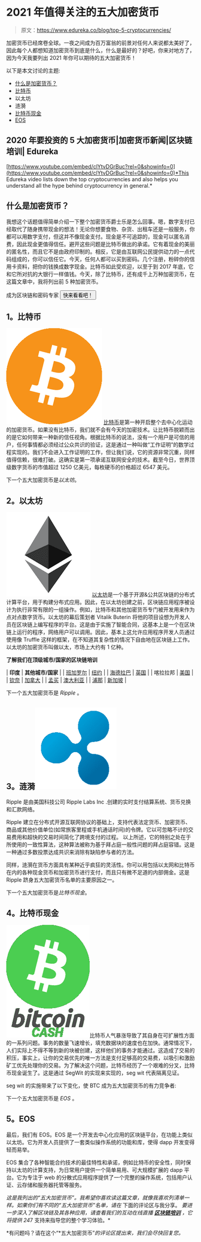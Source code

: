 # 2021 年值得关注的五大加密货币

> 原文：<https://www.edureka.co/blog/top-5-cryptocurrencies/>

加密货币已经席卷全球。一夜之间成为百万富翁的前景对任何人来说都太美好了，因此每个人都想知道加密货币到底是什么，什么是最好的？好吧，你来对地方了，因为今天我要列出 2021 年你可以期待的五大加密货币！

以下是本文讨论的主题:

*   [什么是加密货币？](#what)
*   [比特币](#bitcoin)
*   以太坊
*   涟漪
*   [比特币现金](#btc)
*   [EOS](#eos)

## **2020 年要投资的 5 大加密货币|加密货币新闻|区块链培训| Edureka**



[https://www.youtube.com/embed/clYtvDGrBuc?rel=0&showinfo=0](https://www.youtube.com/embed/clYtvDGrBuc?rel=0&showinfo=0)*This Edureka video lists down the top cryptocurrencies and also helps you understand all the hype behind cryptocurrency in general.*

## **什么是加密货币？**

我想这个话题值得简单介绍一下整个加密货币爵士乐是怎么回事。嗯，数字支付已经取代了随身携带现金的想法！无论你想要食物、杂货、出租车还是一般服务，你都可以用数字支付，但这并不像现金支付。现金是不可追踪的，现金可以匿名消费，因此现金更值得信任。避开这些问题是比特币做出的承诺。它有着现金的美丽的匿名性，而且它不是由政府印制的。相反，它是由互联网公民提供动力的一点代码组成的，你可以信任它。今天，任何人都可以买到密码。几个注册，粉碎你的信用卡资料，把你的钱换成数字现金。比特币如此受欢迎，以至于到 2017 年底，它和它所对抗的大银行一样值钱。今天，除了比特币，还有成千上万种加密货币，在这篇文章中，我将列出前 5 种加密货币。

成为区块链和密码专家 [<button>快来看看吧！</button>](https://www.edureka.co/blockchain-training)

## **1。比特币**

![Bitcoin - Top 5 Cryptocurrency - Edureka](img/fb563edae8b5358a71e34da1494a7d26.png) [比特币](https://www.edureka.co/blog/bitcoin-blockchain-explained/)是第一种开启整个去中心化运动的加密货币。如果没有比特币，我们就不会有今天的加密技术。让比特币脱颖而出的是它如何带来一种新的信任视角。根据比特币的说法，没有一个用户是可信的用户，任何事情都必须经过公众共识的验证，这是通过一种叫做“工作证明”的数学过程实现的。我们不会进入工作证明的工作，但让我们说，它的资源非常沉重，同样值得信赖，很难打破。这确实是第一项承诺互联网安全的技术。截至今日，世界顶级数字货币的市值超过 1250 亿美元，每枚硬币的价格超过 6547 美元。

下一个五大加密货币是*以太坊*。

## **2。以太坊**

![Ethereum - Top 5 Cryptocurrency - Edureka](img/89baf0589b6190e1c5cc17f69bd43bdd.png) [以太坊](https://www.edureka.co/blog/what-is-ethereum/)是一个基于开源&公共区块链的分布式计算平台，用于构建分布式应用。因此，在以太坊创建之前，区块链应用程序被设计为执行非常有限的一组操作。例如，比特币和其他加密货币专门被开发用来作为点对点数字货币。以太坊的幕后策划者 Vitalik Buterin 将他的项目设想为开发人员在区块链上编写程序的平台。这是由于实施了智能合同，这基本上是一个在区块链上运行的程序，网络用户可以调用。因此，基本上这允许应用程序开发人员通过使用像 Truffle 这样的框架，在不知道其复杂性的情况下自由地在区块链上工作。以太坊的加密货币叫做以太，市场上大约有 1 亿种。

**了解我们在顶级城市/国家的区块链培训**

| **印度** | **其他城市/国家** |
| [班加罗尔](https://www.edureka.co/blockchain-training-bangalore) | [纽约](https://www.edureka.co/blockchain-training-new-york-city) |
| [海德拉巴](https://www.edureka.co/blockchain-training-hyderabad) | [英国](https://www.edureka.co/blockchain-training-uk) |
| 喀拉拉邦 | [美国](https://www.edureka.co/blockchain-training-usa) |
| [钦奈](https://www.edureka.co/blockchain-training-chennai) | [加拿大](https://www.edureka.co/blockchain-training-canada) |
| [孟买](https://www.edureka.co/blockchain-training-mumbai) | [澳大利亚](https://www.edureka.co/blockchain-training-australia) |
| [浦那](https://www.edureka.co/blockchain-training-pune) | [新加坡](https://www.edureka.co/blockchain-training-singapore) |

下一个五大加密货币是 *Ripple* 。

## **3。涟漪![Ripple logo - top 5 Cryptocurrencies - Edureka](img/4362c18bfc0e824045793164c68b83fe.png)** 

Ripple 是由美国科技公司 Ripple Labs Inc .创建的实时支付结算系统、货币兑换和汇款网络。

Ripple 建立在分布式开源互联网协议的基础上，支持代表法定货币、加密货币、商品或其他价值单位(如常旅客里程或手机通话时间)的令牌。它以可忽略不计的交易费用和超快的交易时间简化了跨境支付的过程。 以上所述，它的特别之处在于所使用的一致性算法，这种算法被称为基于拜占庭一般性问题的拜占庭容错。这是一种通过多数投票达成共识来消除有缺陷参与者的方法。

同样，涟漪在货币方面具有某种近乎疯狂的灵活性。你可以用包括以太网和比特币在内的各种现金货币和加密货币进行支付，而且只有微不足道的内部佣金。这是 Ripple 跻身五大加密货币名单的主要原因之一。

下一个五大加密货币是*比特币现金*。

## **4。比特币现金**

![Bitcoin Cash - Top 5 Cryptocurrencies - Edureka](img/f7671f2653be71fbb559891345832845.png)比特币人气暴涨导致了其自身在可扩展性方面的一系列问题。事务的数量飞速增长，填充数据块的速度也在加快。通常情况下，人们实际上不得不等到新的块被创建，这样他们的事务才能通过。这造成了交易的积压，事实上，让你的交易优先的唯一方法是支付足够高的交易费，以吸引和激励矿工优先处理你的交易。为了解决这个问题，比特币经历了一个艰难的分叉，比特币现金诞生了。这是通过 SegWit 的实现来实现的，seg wit 代表隔离见证。

seg wit 的实施带来了以下变化，使 BTC 成为五大加密货币的有力竞争者:

下一个五大加密货币是 *EOS* 。

## **5。EOS**

最后，我们有 EOS。EOS 是一个开发去中心化应用的区块链平台，在功能上类似以太坊。它为开发人员提供了一套类似操作系统的功能和库，使得 dapp 开发变得轻而易举。

EOS 集合了各种智能合约技术的最佳特性和承诺，例如比特币的安全性，同时保持以太坊的计算支持，为日常用户提供一个简单易用、可大规模扩展的 dapp 平台。它为专注于 web 的分散式应用程序提供了一个完整的操作系统，包括用户认证、云存储和服务器托管等服务。

*这是我列出的“五大加密货币”。我希望你喜欢读这篇文章，就像我喜欢列清单一样。如果你们有不同的“五大加密货币”名单，请在* 下面的评论区与我分享。 *要进一步深入了解区块链及其各种应用，请查看我们的互动在线直播* [***区块链培训***](https://www.edureka.co/blockchain-training) *，它将提供 24*7 支持来指导您的整个学习体验。*

<article class="maincontentblog">

*有问题吗？请在这个“*五大加密货币”*的评论区提出来，我们会尽快回复您。*

</article>